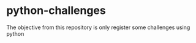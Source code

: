 # python-challenges
The objective from this repository is only register some challenges using python
